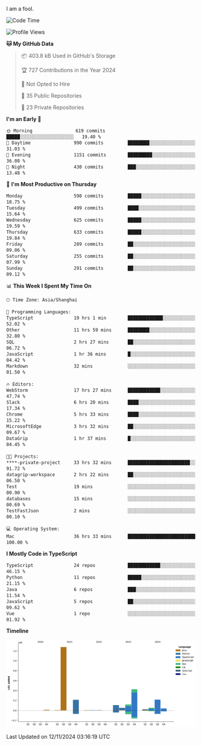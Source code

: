 I am a fool.

<!--START_SECTION:waka-->
![Code Time](http://img.shields.io/badge/Code%20Time-2%2C073%20hrs%2058%20mins-blue)

![Profile Views](http://img.shields.io/badge/Profile%20Views-1-blue)

**🐱 My GitHub Data** 

> 📦 403.8 kB Used in GitHub's Storage 
 > 
> 🏆 727 Contributions in the Year 2024
 > 
> 🚫 Not Opted to Hire
 > 
> 📜 35 Public Repositories 
 > 
> 🔑 23 Private Repositories 
 > 
**I'm an Early 🐤** 

```text
🌞 Morning                619 commits         █████░░░░░░░░░░░░░░░░░░░░   19.40 % 
🌆 Daytime                990 commits         ████████░░░░░░░░░░░░░░░░░   31.03 % 
🌃 Evening                1151 commits        █████████░░░░░░░░░░░░░░░░   36.08 % 
🌙 Night                  430 commits         ███░░░░░░░░░░░░░░░░░░░░░░   13.48 % 
```
📅 **I'm Most Productive on Thursday** 

```text
Monday                   598 commits         █████░░░░░░░░░░░░░░░░░░░░   18.75 % 
Tuesday                  499 commits         ████░░░░░░░░░░░░░░░░░░░░░   15.64 % 
Wednesday                625 commits         █████░░░░░░░░░░░░░░░░░░░░   19.59 % 
Thursday                 633 commits         █████░░░░░░░░░░░░░░░░░░░░   19.84 % 
Friday                   289 commits         ██░░░░░░░░░░░░░░░░░░░░░░░   09.06 % 
Saturday                 255 commits         ██░░░░░░░░░░░░░░░░░░░░░░░   07.99 % 
Sunday                   291 commits         ██░░░░░░░░░░░░░░░░░░░░░░░   09.12 % 
```


📊 **This Week I Spent My Time On** 

```text
🕑︎ Time Zone: Asia/Shanghai

💬 Programming Languages: 
TypeScript               19 hrs 1 min        █████████████░░░░░░░░░░░░   52.02 % 
Other                    11 hrs 59 mins      ████████░░░░░░░░░░░░░░░░░   32.80 % 
SQL                      2 hrs 27 mins       ██░░░░░░░░░░░░░░░░░░░░░░░   06.72 % 
JavaScript               1 hr 36 mins        █░░░░░░░░░░░░░░░░░░░░░░░░   04.42 % 
Markdown                 32 mins             ░░░░░░░░░░░░░░░░░░░░░░░░░   01.50 % 

🔥 Editors: 
WebStorm                 17 hrs 27 mins      ████████████░░░░░░░░░░░░░   47.74 % 
Slack                    6 hrs 20 mins       ████░░░░░░░░░░░░░░░░░░░░░   17.34 % 
Chrome                   5 hrs 33 mins       ████░░░░░░░░░░░░░░░░░░░░░   15.22 % 
MicrosoftEdge            3 hrs 32 mins       ██░░░░░░░░░░░░░░░░░░░░░░░   09.67 % 
DataGrip                 1 hr 37 mins        █░░░░░░░░░░░░░░░░░░░░░░░░   04.45 % 

🐱‍💻 Projects: 
****-private-project     33 hrs 32 mins      ███████████████████████░░   91.72 % 
datagrip-workspace       2 hrs 22 mins       ██░░░░░░░░░░░░░░░░░░░░░░░   06.50 % 
Test                     19 mins             ░░░░░░░░░░░░░░░░░░░░░░░░░   00.90 % 
databases                15 mins             ░░░░░░░░░░░░░░░░░░░░░░░░░   00.69 % 
TestFastJson             2 mins              ░░░░░░░░░░░░░░░░░░░░░░░░░   00.10 % 

💻 Operating System: 
Mac                      36 hrs 33 mins      █████████████████████████   100.00 % 
```

**I Mostly Code in TypeScript** 

```text
TypeScript               24 repos            ████████████░░░░░░░░░░░░░   46.15 % 
Python                   11 repos            █████░░░░░░░░░░░░░░░░░░░░   21.15 % 
Java                     6 repos             ███░░░░░░░░░░░░░░░░░░░░░░   11.54 % 
JavaScript               5 repos             ██░░░░░░░░░░░░░░░░░░░░░░░   09.62 % 
Vue                      1 repo              ░░░░░░░░░░░░░░░░░░░░░░░░░   01.92 % 
```



**Timeline**

![Lines of Code chart](https://raw.githubusercontent.com/VeejaLiu/VeejaLiu/master/assets/bar_graph.png)


 Last Updated on 12/11/2024 03:16:19 UTC
<!--END_SECTION:waka-->
